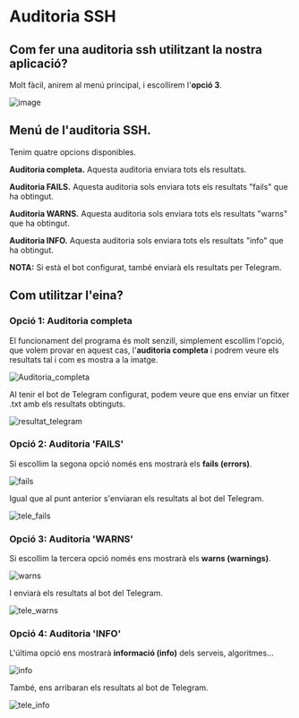# Auditoria SSH

## Com fer una auditoria ssh utilitzant la nostra aplicació?

Molt fàcil, anirem al menú principal, i escollirem l'**opció 3**.

![image](https://user-images.githubusercontent.com/80519737/169099657-16579727-91c8-4f0e-8d83-b90aa7c2d63d.png)

## Menú de l'auditoria SSH.

Tenim quatre opcions disponibles.

**Auditoria completa.** Aquesta auditoria enviara tots els resultats.

**Auditoria FAILS.** Aquesta auditoria sols enviara tots els resultats "fails" que ha obtingut.

**Auditoria WARNS.** Aquesta auditoria sols enviara tots els resultats "warns" que ha obtingut.

**Auditoria INFO.** Aquesta auditoria sols enviara tots els resultats "info" que ha obtingut.

**NOTA:** Si està el bot configurat, també enviarà els resultats per Telegram.

## Com utilitzar l'eina?

### Opció 1: Auditoria completa

El funcionament del programa és molt senzill, simplement escollim l'opció, que volem provar en aquest cas, l'**auditoria completa** i podrem veure els resultats tal i com es mostra a la imatge.

![Auditoria_completa](https://user-images.githubusercontent.com/80519737/169100816-95fcc4d0-3753-44ed-b00f-411a92d04af2.png)

Al tenir el bot de Telegram configurat, podem veure que ens enviar un fitxer .txt amb els resultats obtinguts.

![resultat_telegram](https://user-images.githubusercontent.com/80519737/169101033-f7c8d78d-e00e-4ef3-8a60-a131ac03034f.png)

### Opció 2: Auditoria 'FAILS'

Si escollim la segona opció només ens mostrarà els **fails (errors)**.

![fails](https://user-images.githubusercontent.com/56296299/169371666-b5fb1aac-c91b-4027-ae97-3dab48e0a0ae.png)

Igual que al punt anterior s'enviaran els resultats al bot del Telegram.

![tele_fails](https://user-images.githubusercontent.com/56296299/169372643-5fdf6ae4-cf39-4256-a86a-cbb5647f8f6f.png)

### Opció 3: Auditoria 'WARNS'

Si escollim la tercera opció només ens mostrarà els **warns (warnings)**.

![warns](https://user-images.githubusercontent.com/56296299/169371728-99a95d8b-b23f-4f21-8348-fe861d69c21e.png)

I enviarà els resultats al bot del Telegram.

![tele_warns](https://user-images.githubusercontent.com/56296299/169372701-c986d8b6-e583-491a-afc3-c626465febb7.png)

### Opció 4: Auditoria 'INFO'

L'última opció ens mostrarà **informació (info)** dels serveis, algoritmes...

![info](https://user-images.githubusercontent.com/56296299/169371795-30acbda3-7736-4302-9bc6-db0806ba9e94.png)

També, ens arribaran els resultats al bot de Telegram.

![tele_info](https://user-images.githubusercontent.com/56296299/169372661-f8e360b1-8379-4bf5-bc02-1651340800b4.png)
